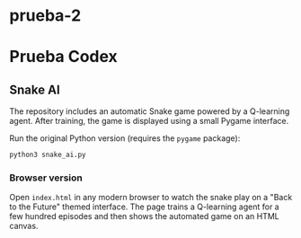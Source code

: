# prueba-2
# Prueba Codex

## Snake AI

The repository includes an automatic Snake game powered by a Q-learning
agent. After training, the game is displayed using a small Pygame
interface.

Run the original Python version (requires the `pygame` package):

```bash
python3 snake_ai.py
```

### Browser version

Open `index.html` in any modern browser to watch the snake play on a
"Back to the Future" themed interface. The page trains a Q-learning
agent for a few hundred episodes and then shows the automated game on an
HTML canvas.
